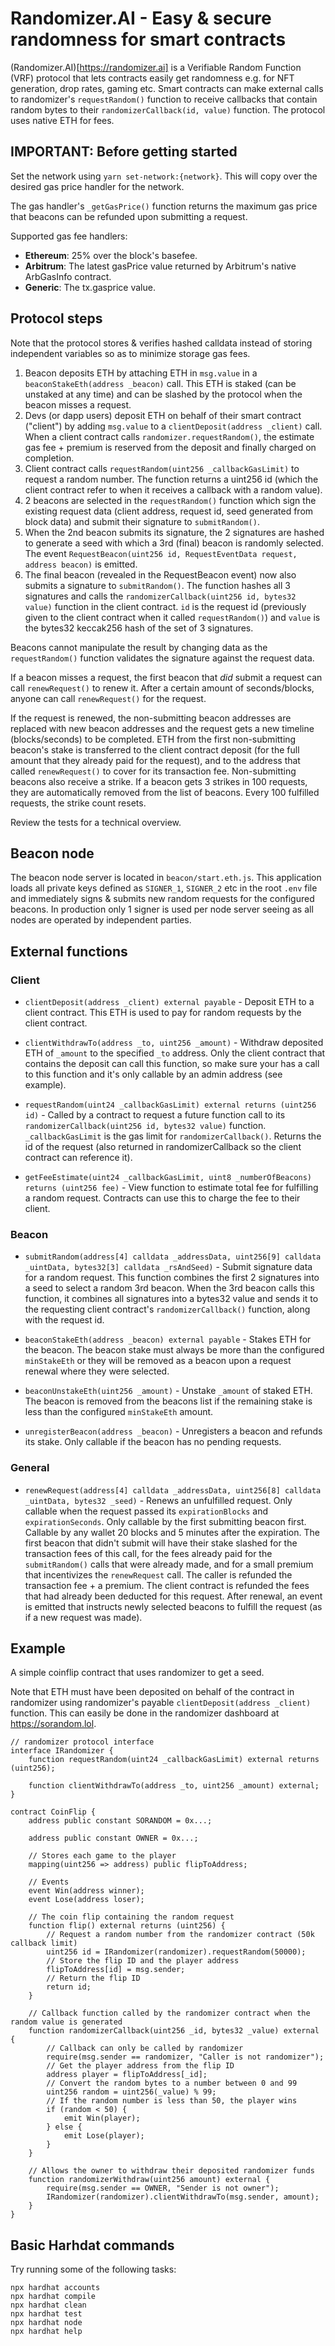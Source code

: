 # Randomizer.AI - Easy & secure randomness for smart contracts

(Randomizer.AI)[https://randomizer.ai] is a Verifiable Random Function (VRF) protocol that lets contracts easily get randomness e.g. for NFT generation, drop rates, gaming etc. Smart contracts can make external calls to randomizer's `requestRandom()` function to receive callbacks that contain random bytes to their `randomizerCallback(id, value)` function. The protocol uses native ETH for fees.

## IMPORTANT: Before getting started
Set the network using `yarn set-network:{network}`. This will copy over the desired gas price handler for the network.

The gas handler's `_getGasPrice()` function returns the maximum gas price that beacons can be refunded upon submitting a request.

Supported gas fee handlers:

* **Ethereum**: 25% over the block's basefee.
* **Arbitrum**: The latest gasPrice value returned by Arbitrum's native ArbGasInfo contract.
* **Generic**: The tx.gasprice value.
## Protocol steps

Note that the protocol stores & verifies hashed calldata instead of storing independent variables so as to minimize storage gas fees. 

1. Beacon deposits ETH by attaching ETH in `msg.value` in a `beaconStakeEth(address _beacon)` call. This ETH is staked (can be unstaked at any time) and can be slashed by the protocol when the beacon misses a request.
2. Devs (or dapp users) deposit ETH on behalf of their smart contract ("client") by adding `msg.value` to a `clientDeposit(address _client)` call. When a client contract calls `randomizer.requestRandom()`, the estimate gas fee + premium is reserved from the deposit and finally charged on completion.
3. Client contract calls `requestRandom(uint256 _callbackGasLimit)` to request a random number. The function returns a uint256 id (which the client contract refer to when it receives a callback with a random value).
4. 2 beacons are selected in the `requestRandom()` function which sign the existing request data (client address, request id, seed generated from block data) and submit their signature to `submitRandom()`.
5. When the 2nd beacon submits its signature, the 2 signatures are hashed to generate a seed with which a 3rd (final) beacon is randomly selected. The event `RequestBeacon(uint256 id, RequestEventData request, address beacon)` is emitted.
5. The final beacon (revealed in the RequestBeacon event) now also submits a signature to `submitRandom()`. The function hashes all 3 signatures and calls the `randomizerCallback(uint256 id, bytes32 value)` function in the client contract. `id` is the request id (previously given to the client contract when it called `requestRandom()`) and `value` is the bytes32 keccak256 hash of the set of 3 signatures. 

Beacons cannot manipulate the result by changing data as the `requestRandom()` function validates the signature against the request data.

If a beacon misses a request, the first beacon that *did* submit a request can call `renewRequest()` to renew it. After a certain amount of seconds/blocks, anyone can call `renewRequest()` for the request.

If the request is renewed, the non-submitting beacon addresses are replaced with new beacon addresses and the request gets a new timeline (blocks/seconds) to be completed. ETH from the first non-submitting beacon's stake is transferred to the client contract deposit (for the full amount that they already paid for the request), and to the address that called `renewRequest()` to cover for its transaction fee. Non-submitting beacons also receive a strike. If a beacon gets 3 strikes in 100 requests, they are automatically removed from the list of beacons. Every 100 fulfilled requests, the strike count resets.

Review the tests for a technical overview.

## Beacon node

The beacon node server is located in `beacon/start.eth.js`. This application loads all private keys defined as `SIGNER_1`, `SIGNER_2` etc in the root `.env` file and immediately signs & submits new random requests for the configured beacons. In production only 1 signer is used per node server seeing as all nodes are operated by independent parties. 


## External functions

### Client

* `clientDeposit(address _client) external payable` - Deposit ETH to a client contract. This ETH is used to pay for random requests by the client contract.

* `clientWithdrawTo(address _to, uint256 _amount)` - Withdraw deposited ETH of `_amount` to the specified `_to` address. Only the client contract that contains the deposit can call this function, so make sure your has a call to this function and it's only callable by an admin address (see example).

*  `requestRandom(uint24 _callbackGasLimit) external returns (uint256 id)` - Called by a contract to request a future function call to its `randomizerCallback(uint256 id, bytes32 value)` function. `_callbackGasLimit` is the gas limit for `randomizerCallback()`.  Returns the id of the request (also returned in randomizerCallback so the client contract can reference it).

* `getFeeEstimate(uint24 _callbackGasLimit, uint8 _numberOfBeacons) returns (uint256 fee)` - View function to estimate total fee for fulfilling a random request. Contracts can use this to charge the fee to their client.

### Beacon

* `submitRandom(address[4] calldata _addressData, uint256[9] calldata _uintData, bytes32[3] calldata _rsAndSeed)` - Submit signature data for a random request. This function combines the first 2 signatures into a seed to select a random 3rd beacon. When the 3rd beacon calls this function, it combines all signatures into a bytes32 value and sends it to the requesting client contract's `randomizerCallback()` function, along with the request id.

* `beaconStakeEth(address _beacon) external payable` - Stakes ETH for the beacon. The beacon stake must always be more than the configured `minStakeEth` or they will be removed as a beacon upon a request renewal where they were selected.

* `beaconUnstakeEth(uint256 _amount)` - Unstake `_amount` of staked ETH. The beacon is removed from the beacons list if the remaining stake is less than the configured `minStakeEth` amount.

* `unregisterBeacon(address _beacon)` - Unregisters a beacon and refunds its stake. Only callable if the beacon has no pending requests.

### General

* `renewRequest(address[4] calldata _addressData, uint256[8] calldata _uintData, bytes32 _seed)` - Renews an unfulfilled request. Only callable when the request passed its `expirationBlocks` and `expirationSeconds`. Only callable by the first submitting beacon first. Callable by any wallet 20 blocks and 5 minutes after the expiration. The first beacon that didn't submit will have their stake slashed for the transaction fees of this call, for the fees already paid for the `submitRandom()` calls that were already made, and for a small premium that incentivizes the `renewRequest` call. The caller is refunded the transaction fee + a premium. The client contract is refunded the fees that had already been deducted for this request. After renewal, an event is emitted that instructs newly selected beacons to fulfill the request (as if a new request was made).

## Example

A simple coinflip contract that uses randomizer to get a seed.

Note that ETH must have been deposited on behalf of the contract in randomizer using randomizer's payable `clientDeposit(address _client)` function. This can easily be done in the randomizer dashboard at https://sorandom.lol.

```solidity
// randomizer protocol interface
interface IRandomizer {
    function requestRandom(uint24 _callbackGasLimit) external returns (uint256);

    function clientWithdrawTo(address _to, uint256 _amount) external;
}

contract CoinFlip {
    address public constant SORANDOM = 0x...;

    address public constant OWNER = 0x...;

    // Stores each game to the player
    mapping(uint256 => address) public flipToAddress;

    // Events
    event Win(address winner);
    event Lose(address loser);

    // The coin flip containing the random request
    function flip() external returns (uint256) {
        // Request a random number from the randomizer contract (50k callback limit)
        uint256 id = IRandomizer(randomizer).requestRandom(50000);
        // Store the flip ID and the player address
        flipToAddress[id] = msg.sender;
        // Return the flip ID
        return id;
    }

    // Callback function called by the randomizer contract when the random value is generated
    function randomizerCallback(uint256 _id, bytes32 _value) external {
        // Callback can only be called by randomizer
        require(msg.sender == randomizer, "Caller is not randomizer");
        // Get the player address from the flip ID
        address player = flipToAddress[_id];
        // Convert the random bytes to a number between 0 and 99
        uint256 random = uint256(_value) % 99;
        // If the random number is less than 50, the player wins
        if (random < 50) {
            emit Win(player);
        } else {
            emit Lose(player);
        }
    }

    // Allows the owner to withdraw their deposited randomizer funds
    function randomizerWithdraw(uint256 amount) external {
        require(msg.sender == OWNER, "Sender is not owner");
        IRandomizer(randomizer).clientWithdrawTo(msg.sender, amount);
    }
}
```


## Basic Harhdat commands

Try running some of the following tasks:

```shell
npx hardhat accounts
npx hardhat compile
npx hardhat clean
npx hardhat test
npx hardhat node
npx hardhat help
```
